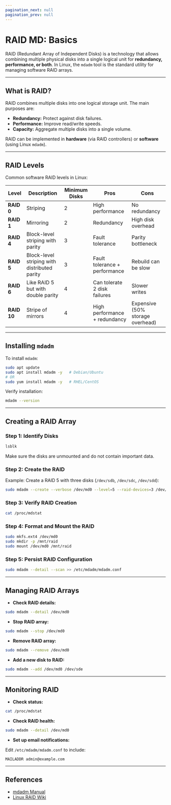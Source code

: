 ```yaml
---
pagination_next: null
pagination_prev: null
---
```


# RAID MD: Basics

RAID (Redundant Array of Independent Disks) is a technology that allows combining multiple physical disks into a single logical unit for **redundancy, performance, or both**. In Linux, the `mdadm` tool is the standard utility for managing software RAID arrays.

---
## What is RAID?

RAID combines multiple disks into one logical storage unit. The main purposes are:

* **Redundancy:** Protect against disk failures.
* **Performance:** Improve read/write speeds.
* **Capacity:** Aggregate multiple disks into a single volume.

RAID can be implemented in **hardware** (via RAID controllers) or **software** (using Linux `mdadm`).

---

## RAID Levels

Common software RAID levels in Linux:

| Level       | Description                                  | Minimum Disks | Pros                          | Cons                             |
| ----------- | -------------------------------------------- | ------------- | ----------------------------- | -------------------------------- |
| **RAID 0**  | Striping                                     | 2             | High performance              | No redundancy                    |
| **RAID 1**  | Mirroring                                    | 2             | Redundancy                    | High disk overhead               |
| **RAID 4**  | Block-level striping with parity             | 3             | Fault tolerance               | Parity bottleneck                |
| **RAID 5**  | Block-level striping with distributed parity | 3             | Fault tolerance + performance | Rebuild can be slow              |
| **RAID 6**  | Like RAID 5 but with double parity           | 4             | Can tolerate 2 disk failures  | Slower writes                    |
| **RAID 10** | Stripe of mirrors                            | 4             | High performance + redundancy | Expensive (50% storage overhead) |

---

## Installing `mdadm`

To install `mdadm`:

```bash
sudo apt update
sudo apt install mdadm -y   # Debian/Ubuntu
# OR
sudo yum install mdadm -y   # RHEL/CentOS
```

Verify installation:

```bash
mdadm --version
```

---

## Creating a RAID Array

### Step 1: Identify Disks

```bash
lsblk
```

Make sure the disks are unmounted and do not contain important data.

### Step 2: Create the RAID

Example: Create a RAID 5 with three disks (`/dev/sdb`, `/dev/sdc`, `/dev/sdd`):

```bash
sudo mdadm --create --verbose /dev/md0 --level=5 --raid-devices=3 /dev/sdb /dev/sdc /dev/sdd
```

### Step 3: Verify RAID Creation

```bash
cat /proc/mdstat
```

### Step 4: Format and Mount the RAID

```bash
sudo mkfs.ext4 /dev/md0
sudo mkdir -p /mnt/raid
sudo mount /dev/md0 /mnt/raid
```

### Step 5: Persist RAID Configuration

```bash
sudo mdadm --detail --scan >> /etc/mdadm/mdadm.conf
```

---

## Managing RAID Arrays

* **Check RAID details:**

```bash
sudo mdadm --detail /dev/md0
```

* **Stop RAID array:**

```bash
sudo mdadm --stop /dev/md0
```

* **Remove RAID array:**

```bash
sudo mdadm --remove /dev/md0
```

* **Add a new disk to RAID:**

```bash
sudo mdadm --add /dev/md0 /dev/sde
```

---

## Monitoring RAID

* **Check status:**

```bash
cat /proc/mdstat
```

* **Check RAID health:**

```bash
sudo mdadm --detail /dev/md0
```

* **Set up email notifications:**

Edit `/etc/mdadm/mdadm.conf` to include:

```text
MAILADDR admin@example.com
```

---

## References

* [mdadm Manual](https://man7.org/linux/man-pages/man8/mdadm.8.html)
* [Linux RAID Wiki](https://wiki.archlinux.org/title/RAID)
